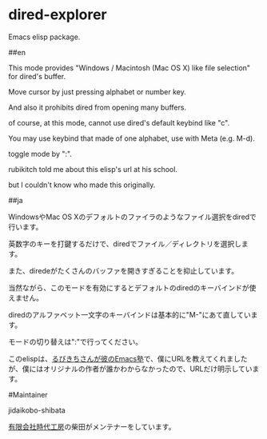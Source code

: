 # dired-explorer

Emacs elisp package.

##en

This mode provides "Windows / Macintosh (Mac OS X) like file selection" for dired's buffer.

Move cursor by just pressing alphabet or number key.

And also it prohibits dired from opening many buffers.

of course, at this mode, cannot use dired's default keybind like "c".

You may use keybind that made of one alphabet, use with Meta (e.g. M-d).

toggle mode by ":".

rubikitch told me about this elisp's url at his school.

but I couldn't know who made this originally.

##ja

WindowsやMac OS Xのデフォルトのファイラのようなファイル選択をdiredで行います。

英数字のキーを打鍵するだけで、diredでファイル／ディレクトリを選択します。

また、diredeがたくさんのバッファを開きすぎることを抑止しています。

当然ながら、このモードを有効にするとデフォルトのdiredのキーバインドが使えません。

diredのアルファベット一文字のキーバインドは基本的に"M-"にあて直しています。

モードの切り替えは":"で行ってください。

このelispは、[るびきちさんが彼のEmacs塾](http://www.mag2.com/m/0001373131.html)で、僕にURLを教えてくれましたが、僕にはオリジナルの作者が誰かわからなかったので、URLだけ明示しています。

#Maintainer

jidaikobo-shibata

[有限会社時代工房](http://www.jidaikobo.com)の柴田がメンテナーをしています。
